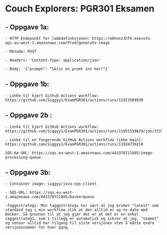 # Couch Explorers: PGR301 Eksamen 

## - Oppgave 1a:
    - HTTP Endepunkt for lambdafunksjonen: https://e0hnxz3hfh.execute-api.eu-west-1.amazonaws.com/Prod/generate-image  

    - Metode: POST 

    - Headers: 'Content-Type: application/json' 

    - Body: '{"prompt": "Skriv en promt inn her!"}' 

## - Oppgave 1b:
    - Lenke til kjørt Github Actions workflow: https://github.com/Siggyy1/ExamPGR301/actions/runs/11923589930  

 

## - Oppgave 2b :

    - Lenke til kjørt GitHub Actions workflow: https://github.com/Siggyy1/ExamPGR301/actions/runs/11951559829/job/33315427211  

    - Lenke til en fungerende GitHub Actions workflow (ikke main): https://github.com/Siggyy1/ExamPGR301/actions/runs/11934739218 

    SQS-Kø URL: https://sqs.eu-west-1.amazonaws.com/443370721885/image-processing-queue  

 

## - Oppgave 3b: 

    - Container image: siggyy/java-sqs-client 

    - SQS-URL: https://sqs.eu-west-1.amazonaws.com/443370721885/Dockerqueue  

    -Taggestrategi: Min taggestrategi har vært at jeg bruker "latest" som standard tag i min workflow slik at den alltid er up-to-date med Docker. Så grunnen til at jeg gjør det er at det er en enkel taggestrategi, som i tillegg er automatisk og sikrer at jeg, "teamet" og sensor alltid har tilgang til siste versjonen uten å¨måtte endre versjonsnummer for hver gang. 
